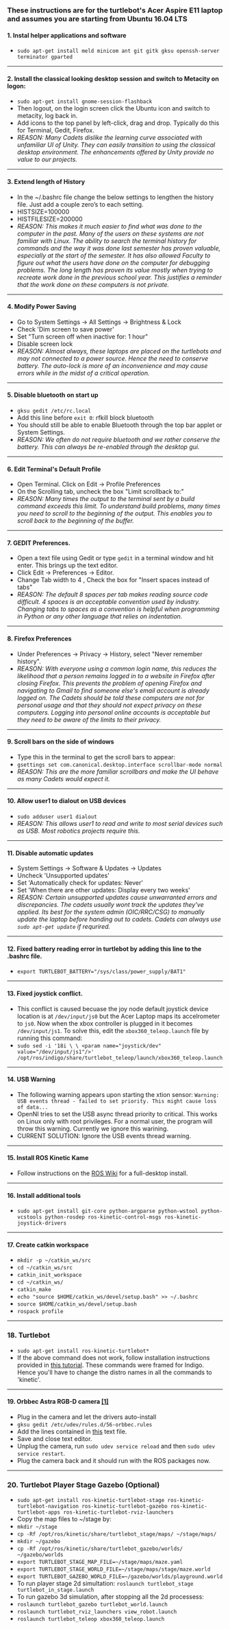 ### These instructions are for the turtlebot's Acer Aspire E11 laptop and assumes you are starting from Ubuntu 16.04 LTS

#### 1. Instal helper applications and software
- `sudo apt-get install meld minicom ant git gitk gksu openssh-server terminator gparted`
----------------------------
#### 2. Install the classical looking desktop session and switch to Metacity on logon:
- `sudo apt-get install gnome-session-flashback`
- Then logout, on the login screen click the Ubuntu icon and switch to metacity, log back in.
- Add icons to the top panel by left-click, drag and drop. Typically do this for Terminal, Gedit, Firefox.
- *REASON: Many Cadets dislike the learning curve associated with unfamiliar UI of Unity. They can easily transition to using the classical desktop environment. The enhancements offered by Unity provide no value to our projects.*
----------------------------
#### 3. Extend length of History
- In the ~/.bashrc file change the below settings to lengthen the history file. Just add a couple zero’s to each setting.
- HISTSIZE=100000
- HISTFILESIZE=200000
- *REASON: This makes it much easier to find what was done to the computer in the past. Many of the users on these systems are not familiar with Linux. The ability to search the terminal history for commands and the way it was done last semester has proven valuable, especially at the start of the semester. It has also allowed Faculty to figure out what the users have done on the computer for debugging problems. The long length has proven its value mostly when trying to recreate work done in the previous school year. This justifies a reminder that the work done on these computers is not private.*
----------------------------
#### 4. Modify Power Saving
- Go to System Settings -> All Settings -> Brightness & Lock
- Check 'Dim screen to save power'
- Set "Turn screen off when inactive for: 1 hour"
- Disable screen lock
- *REASON: Almost always, these laptops are placed on the turtlebots and may not connected to a power source. Hence the need to conserve battery. The auto-lock is more of an inconvenience and may cause errors while in the midst of a critical operation.*
----------------------------
#### 5. Disable bluetooth on start up
- `gksu gedit /etc/rc.local`
- Add this line before `exit 0`: rfkill block bluetooth
- You should still be able to enable Bluetooth through the top bar applet or System Settings.
- *REASON: We often do not require bluetooth and we rather conserve the battery. This can always be re-enabled through the desktop gui.*
----------------------------
#### 6. Edit Terminal's Default Profile
- Open Terminal. Click on Edit -> Profile Preferences
- On the Scrolling tab, uncheck the box "Limit scrollback to:"
- *REASON: Many times the output to the terminal sent by a build command exceeds this limit. To understand build problems, many times you need to scroll to the beginning of the output. This enables you to scroll back to the beginning of the buffer.*
----------------------------
#### 7. GEDIT Preferences.
- Open a text file using Gedit or type `gedit` in a terminal window and hit enter. This brings up the text editor.
- Click Edit -> Preferences -> Editor. 
- Change Tab width to 4 , Check the box for "Insert spaces instead of tabs"
- *REASON: The default 8 spaces per tab makes reading source code difficult. 4 spaces is an acceptable convention used by industry. Changing tabs to spaces as a convention is helpful when programming in Python or any other language that relies on indentation.*
----------------------------
#### 8. Firefox Preferences 
- Under Preferences -> Privacy -> History, select "Never remember history".
- *REASON: With everyone using a common login name, this reduces the likelihood that a person remains logged in to a website in Firefox after closing Firefox. This prevents the problem of opening Firefox and navigating to Gmail to find someone else's email account is already logged on. The Cadets should be told these computers are not for personal usage and that they should not expect privacy on these computers. Logging into personal online accounts is acceptable but they need to be aware of the limits to their privacy.*
----------------------------
#### 9. Scroll bars on the side of windows
- Type this in the terminal to get the scroll bars to appear:
- `gsettings set com.canonical.desktop.interface scrollbar-mode normal`
- *REASON: This are the more familiar scrollbars and make the UI behave as many Cadets would expect it.*
----------------------------
#### 10. Allow user1 to dialout on USB devices
 - `sudo adduser user1 dialout`
 - *REASON: This allows user1 to read and write to most serial devices such as USB. Most robotics projects require this.*
 ----------------------------
#### 11. Disable automatic updates
- System Settings -> Software & Updates -> Updates
- Uncheck 'Unsupported updates'
- Set 'Automatically check for updates: Never'
- Set 'When there are other updates: Display every two weeks'
- *REASON: Certain unsupported updates cause unwarranted errors and discrepancies. The cadets usually wont track the updates they've applied. Its best for the system admin (OIC/RRC/CSG) to manually update the laptop before handing out to cadets. Cadets can always use `sudo apt-get update` if requrired.*
----------------------------
#### 12. Fixed battery reading error in turtlebot by adding this line to the .bashrc file.
- `export TURTLEBOT_BATTERY="/sys/class/power_supply/BAT1"`
----------------------------
#### 13. Fixed joystick conflict.
- This conflict is caused becuase the joy node default joystick device location is at `/dev/input/js0` but the Acer Laptop maps its accelrometer to `js0`. Now when the xbox controller is plugged in it becomes `/dev/input/js1`. To solve this, edit the `xbox360_teleop.launch` file by running this command:
- `sudo sed -i '18i \ \ <param name="joystick/dev" value="/dev/input/js1"/>'  /opt/ros/indigo/share/turtlebot_teleop/launch/xbox360_teleop.launch`
----------------------------
#### 14. USB Warning
-  The following warning appears upon starting the xtion sensor: `Warning: USB events thread - failed to set priority. This might cause loss of data...`
- OpenNI tries to set the USB async thread priority to critical. This works on Linux only with root privileges. For a normal user, the program will throw this warning. Currently we ignore this warining.
- CURRENT SOLUTION: Ignore the USB events thread warning.
----------------------------
#### 15. Install ROS Kinetic Kame
- Follow instructions on the [ROS Wiki](http://wiki.ros.org/kinetic/Installation/Ubuntu) for a full-desktop install.
-----------------------------
#### 16. Install additional tools
- `sudo apt-get install git-core python-argparse python-wstool python-vcstools python-rosdep ros-kinetic-control-msgs ros-kinetic-joystick-drivers`
-----------------------------
#### 17. Create catkin workspace
- `mkdir -p ~/catkin_ws/src`
- `cd ~/catkin_ws/src`
- `catkin_init_workspace`
- `cd ~/catkin_ws/`
- `catkin_make`
- `echo "source $HOME/catkin_ws/devel/setup.bash" >> ~/.bashrc`
- `source $HOME/catkin_ws/devel/setup.bash`
- `rospack profile`
-----------------------------
### 18. Turtlebot
- `sudo apt-get install ros-kinetic-turtlebot*`
- If the above command does not work, follow installation instructions provided in [this tutorial](http://wiki.ros.org/turtlebot/Tutorials/indigo/Turtlebot%20Installation). These commands were framed for Indigo. Hence you'll have to change the distro names in all the commands to 'kinetic'.
-----------------------------
#### 19. Orbbec Astra RGB-D camera [[1]](http://wiki.ros.org/astra_camera)
- Plug in the camera and let the drivers auto-install
- `gksu gedit /etc/udev/rules.d/56-orbbec.rules`
- Add the lines contained in [this](https://github.com/westpoint-robotics/os-setup/blob/master/orbbec_camera_udev.txt) text file.
- Save and close text editor.
- Unplug the camera, run `sudo udev service reload` and then `sudo udev service restart`.
- Plug the camera back and it should run with the ROS packages now.
-----------------------------
### 20. Turtlebot Player Stage Gazebo (Optional)
- `sudo apt-get install ros-kinetic-turtlebot-stage ros-kinetic-turtlebot-navigation ros-kinetic-turtlebot-gazebo ros-kinetic-turtlebot-apps ros-kinetic-turtlebot-rviz-launchers`
- Copy the map files to ~/stage by:
 - `mkdir ~/stage`
 - `cp -Rf /opt/ros/kinetic/share/turtlebot_stage/maps/ ~/stage/maps/`
 - `mkdir ~/gazebo`
 - `cp -Rf /opt/ros/kinetic/share/turtlebot_gazebo/worlds/ ~/gazebo/worlds`
- `export TURTLEBOT_STAGE_MAP_FILE=~/stage/maps/maze.yaml`
- `export TURTLEBOT_STAGE_WORLD_FILE=~/stage/maps/stage/maze.world`
- `export TURTLEBOT_GAZEBO_WORLD_FILE=~/gazebo/worlds/playground.world`
- To run player stage 2d simultation: `roslaunch turtlebot_stage turtlebot_in_stage.launch`
- To run gazebo 3d simulation, after stopping all the 2d processess: 
 - `roslaunch turtlebot_gazebo turtlebot_world.launch`
 - `roslaunch turtlebot_rviz_launchers view_robot.launch`
 - `roslaunch turtlebot_teleop xbox360_teleop.launch`
